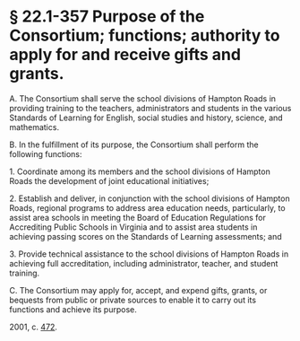 # § 22.1-357 Purpose of the Consortium; functions; authority to apply for and receive gifts and grants.

<p>A. The Consortium shall serve the school divisions of Hampton Roads in providing training to the teachers, administrators and students in the various Standards of Learning for English, social studies and history, science, and mathematics.</p><p>B. In the fulfillment of its purpose, the Consortium shall perform the following functions:</p><p>1. Coordinate among its members and the school divisions of Hampton Roads the development of joint educational initiatives;</p><p>2. Establish and deliver, in conjunction with the school divisions of Hampton Roads, regional programs to address area education needs, particularly, to assist area schools in meeting the Board of Education Regulations for Accrediting Public Schools in Virginia and to assist area students in achieving passing scores on the Standards of Learning assessments; and</p><p>3. Provide technical assistance to the school divisions of Hampton Roads in achieving full accreditation, including administrator, teacher, and student training.</p><p>C. The Consortium may apply for, accept, and expend gifts, grants, or bequests from public or private sources to enable it to carry out its functions and achieve its purpose.</p><p>2001, c. <a href='http://lis.virginia.gov/cgi-bin/legp604.exe?011+ful+CHAP0472'>472</a>.</p>